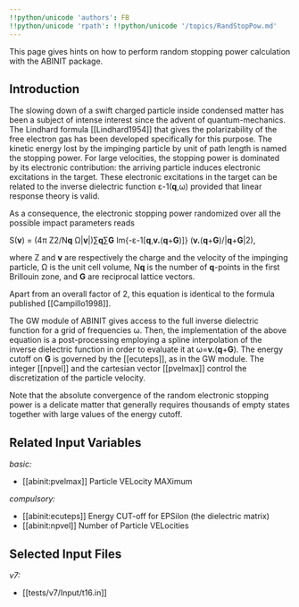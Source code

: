 ```yaml
---
!!python/unicode 'authors': FB
!!python/unicode 'rpath': !!python/unicode '/topics/RandStopPow.md'
---
```

<!--
This file is automatically generated by mksite.py. All changes will be lost.
Change the input yaml files or the python code
-->

This page gives hints on how to perform random stopping power calculation with the ABINIT package.

## Introduction

The slowing down of a swift charged particle inside condensed matter has been
a subject of intense interest since the advent of quantum-mechanics. The
Lindhard formula [[Lindhard1954]] that gives the polarizability of the free
electron gas has been developed specifically for this purpose. The kinetic
energy lost by the impinging particle by unit of path length is named the
stopping power. For large velocities, the stopping power is dominated by its
electronic contribution: the arriving particle induces electronic excitations
in the target. These electronic excitations in the target can be related to
the inverse dielectric function ε-1(**q**,ω) provided that linear response
theory is valid.

As a consequence, the electronic stopping power randomized over all the
possible impact parameters reads

S(**v**) = (4π Z2/N**q** Ω|**v**|)∑**q**∑**G**
Im{-ε-1[**q**,**v.**(**q**+**G**)]} (**v.**(**q**+**G**)/|**q**+**G**|2),

where Z and **v** are respectively the charge and the velocity of the
impinging particle, Ω is the unit cell volume, N**q** is the number of
**q**-points in the first Brillouin zone, and **G** are reciprocal lattice
vectors.

Apart from an overall factor of 2, this equation is identical to the formula
published [[Campillo1998]].

The GW module of ABINIT gives access to the full inverse dielectric function
for a grid of frequencies ω. Then, the implementation of the above equation is
a post-processing employing a spline interpolation of the inverse dielectric
function in order to evaluate it at ω=**v.**(**q**+**G**). The energy cutoff
on **G** is governed by the [[ecuteps]], as in the GW module. The integer
[[npvel]] and the cartesian vector [[pvelmax]] control the discretization of
the particle velocity.

Note that the absolute convergence of the random electronic stopping power is
a delicate matter that generally requires thousands of empty states together
with large values of the energy cutoff.



## Related Input Variables

*basic:*

- [[abinit:pvelmax]]  Particle VELocity MAXimum
 
*compulsory:*

- [[abinit:ecuteps]]  Energy CUT-off for EPSilon (the dielectric matrix)
- [[abinit:npvel]]  Number of Particle VELocities
 

## Selected Input Files

*v7:*

- [[tests/v7/Input/t16.in]]
 

